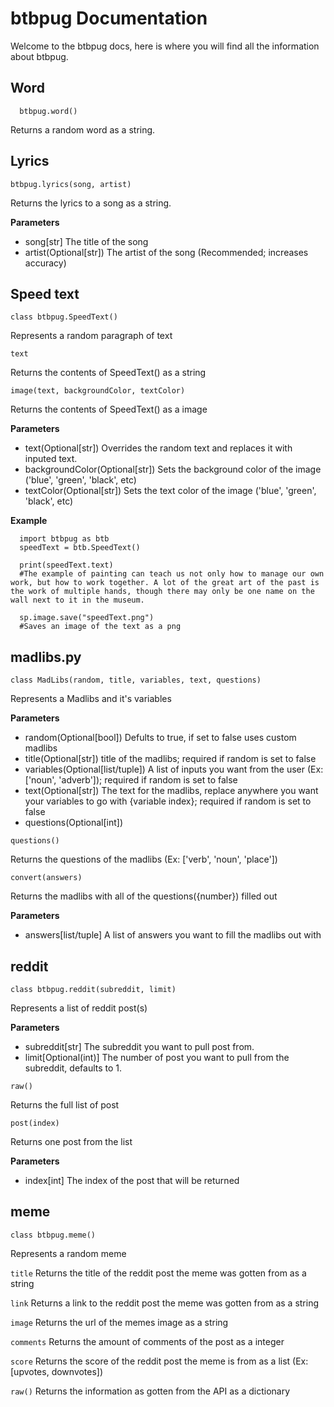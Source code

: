 # btbpug Documentation


Welcome to the btbpug docs, here is where you will find all the information about btbpug.


## Word


```
  btbpug.word()
```

Returns a random word as a string.

## Lyrics


`
  btbpug.lyrics(song, artist)
`

Returns the lyrics to a song as a string.

**Parameters**
 - song[str] The title of the song
 - artist(Optional[str]) The artist of the song (Recommended; increases accuracy)

## Speed text


`
  class btbpug.SpeedText()
`

Represents a random paragraph of text

`
  text
`

Returns the contents of SpeedText() as a string

`
  image(text, backgroundColor, textColor)
`

Returns the contents of SpeedText() as a image

**Parameters**
 - text(Optional[str]) Overrides the random text and replaces it with inputed text.
 - backgroundColor(Optional[str]) Sets the background color of the image ('blue', 'green', 'black', etc)
 - textColor(Optional[str]) Sets the text color of the image ('blue', 'green', 'black', etc)

**Example**

```
  import btbpug as btb
  speedText = btb.SpeedText()

  print(speedText.text)
  #The example of painting can teach us not only how to manage our own work, but how to work together. A lot of the great art of the past is the work of multiple hands, though there may only be one name on the wall next to it in the museum.

  sp.image.save("speedText.png")
  #Saves an image of the text as a png
```

## madlibs.py

`class MadLibs(random, title, variables, text, questions)`

Represents a Madlibs and it's variables

**Parameters**
 - random(Optional[bool]) Defults to true, if set to false uses custom madlibs
 - title(Optional[str]) title of the madlibs; required if random is set to false
 - variables(Optional[list/tuple]) A list of inputs you want from the user (Ex: ['noun', 'adverb']); required if random is set to false
 - text(Optional[str]) The text for the madlibs, replace anywhere you want your variables to go with {variable index}; required if random is set to false
 - questions(Optional[int])

 `questions()`

Returns the questions of the madlibs (Ex: ['verb', 'noun', 'place'])

`convert(answers)`

Returns the madlibs with all of the questions({number}) filled out

**Parameters**
 - answers[list/tuple] A list of answers you want to fill the madlibs out with

## reddit

`class btbpug.reddit(subreddit, limit)`

Represents a list of reddit post(s)

**Parameters**
 - subreddit[str] The subreddit you want to pull post from.
 - limit[Optional(int)] The number of post you want to pull from the subreddit, defaults to 1.

 `raw()`

Returns the full list of post

`post(index)`

Returns one post from the list

**Parameters**
 - index[int] The index of the post that will be returned

## meme

`class btbpug.meme()`

Represents a random meme

`title`
Returns the title of the reddit post the meme was gotten from as a string

`link`
Returns a link to the reddit post the meme was gotten from as a string

`image`
Returns the url of the memes image as a string

`comments`
Returns the amount of comments of the post as a integer

`score`
Returns the score of the reddit post the meme is from as a list (Ex: [upvotes, downvotes])

`raw()`
Returns the information as gotten from the API as a dictionary
